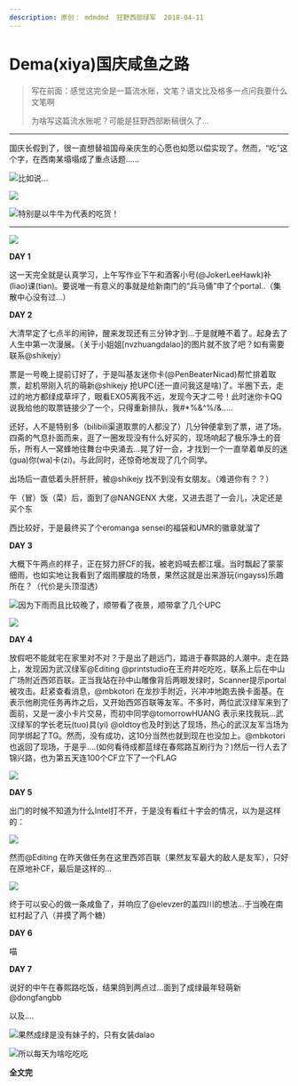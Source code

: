 ```yaml
---
description: 原创： mdmdmd  狂野西部绿军  2018-04-11
---
```


# Dema\(xiya\)国庆咸鱼之路

> 写在前面：感觉这完全是一篇流水账，文笔？语文比及格多一点问我要什么文笔啊
>
> 为啥写这篇流水账呢？可能是狂野西部断稿很久了...

------

国庆长假到了，很一直想替祖国母亲庆生的心愿也如愿以偿实现了。然而，“吃”这个字，在西南某塌塌成了重点话题......

![比如说...](https://i.loli.net/2019/06/30/5d18c927eeb2d61131.jpg)

![](https://i.loli.net/2019/06/30/5d18c9280f3f072092.jpg)

![特别是以牛牛为代表的吃货！](https://i.loli.net/2019/06/30/5d18c9281d7c027655.jpg)

------

![](https://i.loli.net/2019/06/30/5d18c9282db8085759.jpg)

**DAY 1**

 这一天完全就是认真学习，上午写作业下午和酒客小号\(@JokerLeeHawk\)补\(liao\)课\(tian\)。要说唯一有意义的事就是给新南门的“兵马俑”申了个portal..（集散中心没有过...） 

**DAY 2**

大清早定了七点半的闹钟，醒来发现还有三分钟才到...于是就睡不着了。起身去了人生中第一次漫展。（关于小姐姐\[nvzhuangdalao\]的图片就不放了吧？如有需要联系@shikejy）

票是一号晚上提前订好了，于是叫基友迷你卡\(@PenBeaterNicad\)帮忙排着取票，趁机带刚入坑的萌新@shikejy 抢UPC\(还一直问我这是啥\)了。半圈下去，走过的地方都绿成草坪了，眼看EXO5离我不远，发现今天才二号！此时迷你卡QQ说我给他的取票链接少了一个，只得重新排队，我\#\*%&^%/&.....

还好，人不是特别多（bilibili渠道取票的人都没了）几分钟便拿到了票，进了场。四斋的气息扑面而来，逛了一圈发现没有什么好买的，现场响起了极乐净土的音乐，所有人一窝蜂地往舞台中央涌去...晃了好一会，才找到一个一直举着单反的迷\(gua\)你\(wa\)卡\(zi\)。与此同时，还惊奇地发现了几个同学。

出场后一直低着头肝肝肝，被@shikejy 找不到没有女朋友。（难道你有？？）

午（冒）饭（菜）后，面到了@NANGENX 大佬，又进去逛了一会儿，决定还是买个东

西比较好，于是最终买了个eromanga sensei的福袋和UMR的徽章就溜了

**DAY 3**

大概下午两点的样子，正在努力肝CF的我，被老妈喊去都江堰。当时飘起了蒙蒙细雨，也如实地让我看到了烟雨朦胧的场景，果然这就是出来游玩\(ingayss\)乐趣所在？（代价是头顶湿透）

![因为下雨而且比较晚了，顺带看了夜景，顺带拿了几个UPC](https://i.loli.net/2019/06/30/5d18c9287ddc242518.jpg)

![](https://i.loli.net/2019/06/30/5d18c9283fc6b33926.jpg)

**DAY 4**

放假吧不能就宅在家里对不对？于是出了趟远门，踏进于春熙路的人潮中。走在路上，发现因为武汉绿军@Editing @printstudio在王府井吃吃吃，联系上后在中山广场附近西郊百联。正当我站在孙中山雕像背后两眼发绿时，Scanner提示portal被攻击。赶紧查看消息，@mbkotori 在龙抄手附近，兴冲冲地跑去换卡面基。在表示他刷完任务再炸之后，又开始西郊百联等友军。不多时，两位武汉绿军来到了面前，又是一波小卡片交易，而初中同学@tomorrowHUANG 表示来找我玩...武汉绿军的学长老玩\(tuo\)具\(yi\) @oldtoy也及时到达了现场，热心的武汉友军当场为同学绑起了TG。然而，没有成功，这10分当然也就到现在也没加上。@mbkotori 也返回了现场，于是乎....\(如何看待成都蓝绿在春熙路互刷行为？\)然后一行人去了锦兴路，也为第五天连100个CF立下了一个FLAG

![](https://i.loli.net/2019/06/30/5d18c9284b5ea23162.jpg)

**DAY 5**

出门的时候不知道为什么Intel打不开，于是没有看红十字会的情况，以为是这样的：  

![](https://i.loli.net/2019/06/30/5d18c9283fc6b33926.jpg)

然而@Editing 在昨天做任务在这里西郊百联（果然友军最大的敌人是友军），只好在原地补CF，最后是这样的...

![](https://i.loli.net/2019/06/30/5d18c928608c625182.jpg)

终于可以安心的做一条咸鱼了，并响应了@elevzer的盖四川的想法...于当晚在南虹村起了八（并摸了两个糖）



**DAY 6**

喵

**DAY 7**

说好的中午在春熙路吃饭，结果鸽到两点过...面到了成绿最年轻萌新@dongfangbb

以及....

![果然成绿是没有妹子的，只有女装dalao](https://i.loli.net/2019/06/30/5d18c9287390f10588.jpg)

![所以每天为啥吃吃吃](https://i.loli.net/2019/06/30/5d18c92e7974390161.jpg)

**全文完**

